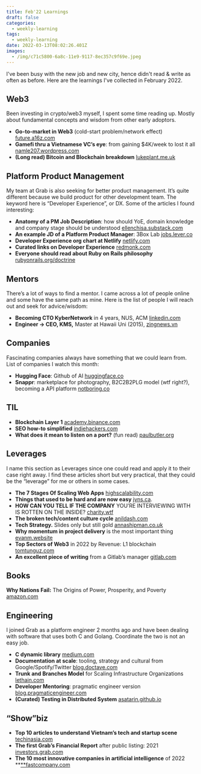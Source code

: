 ```yaml
---
title: Feb'22 Learnings
draft: false
categories:
  - weekly-learning
tags:
  - weekly-learning
date: 2022-03-13T08:02:26.401Z
images:
  - /img/c71c5800-6a8c-11e9-9117-8ec357c9f69e.jpeg
---
```

I've been busy with the new job and new city, hence didn't read & write as often as before. Here are the learnings I've collected in February 2022.

## Web3

Been investing in crypto/web3 myself, I spent some time reading up. Mostly about fundamental concepts and wisdom from other early adoptors.

* **Go-to-market in Web3** (cold-start problem/network effect) [future.a16z.com](https://future.a16z.com/go-to-market-in-web3/)
* **Gamefi thru a Vietnamese VC’s eye**: from gaining $4K/week to lost it all [namle207.wordpress.com](https://namle207.wordpress.com/2022/02/11/a-long-recapped-my-first-year-diving-into-gamefi-as-an-everyday-player-and-individual-investor/)
* **(Long read) Bitcoin and Blockchain breakdown** [lukeplant.me.uk](https://lukeplant.me.uk/blog/posts/the-technological-case-against-bitcoin-and-blockchain/)

## Platform Product Management

My team at Grab is also seeking for better product management. It’s quite different because we build product for other development team. The keyword here is “Developer Experience”, or DX. Some of the articles I found interesting:

* **Anatomy of a PM Job Description**: how should YoE, domain knowledge and company stage should be understood [ellenchisa.substack.com](https://ellenchisa.substack.com/p/anatomy-of-a-pm-job-description?s=r)
* **An example JD of a Platform Product Manager**: 3Box Lab [jobs.lever.co](https://jobs.lever.co/3box/68e3cf44-5ee8-4b2a-b872-bca815bf5caf?lever-origin=applied&lever-source%5B%5D=Key%20Values)
* **Developer Experience org chart at Netlify** [netlify.com](https://www.netlify.com/blog/2021/01/06/developer-experience-at-netlify/)
* **Curated links on Developer Experience** [redmonk.com](https://redmonk.com/jgovernor/2022/02/21/what-is-developer-experience-a-roundup-of-links-and-goodness/)
* **Everyone should read about Ruby on Rails philosophy** [rubyonrails.org/doctrine](https://rubyonrails.org/doctrine)

## Mentors

There’s a lot of ways to find a mentor. I came across a lot of people online and some have the same path as mine. Here is the list of people I will reach out and seek for advice/wisdom:

* **Becoming CTO KyberNetwork** in 4 years, NUS, ACM [linkedin.com](https://www.linkedin.com/in/xuan-manh-le-910343113/)
* **Engineer → CEO, KMS,** Master at Hawaii Uni (2015), [zingnews.vn](https://zingnews.vn/tong-giam-doc-kms-technology-thanh-cong-phai-do-bang-gia-tri-tao-ra-post907051.html)

## Companies

Fascinating companies always have something that we could learn from. List of companies I watch this month:

* **Hugging Face**: Github of AI [huggingface.co](https://huggingface.co/)
* **Snappr**: marketplace for photography, B2C2B2PLG model (wtf right?), becoming a API platform [notboring.co](https://www.notboring.co/p/snappr-building-api-first-last?token=eyJ1c2VyX2lkIjo4MzU1MDM2LCJwb3N0X2lkIjo0ODUwMDMzNCwiXyI6IklZZVVCIiwiaWF0IjoxNjQ0NTAzOTIxLCJleHAiOjE2NDQ1MDc1MjEsImlzcyI6InB1Yi0xMDAyNSIsInN1YiI6InBvc3QtcmVhY3Rpb24ifQ.Z4LOmo5_AyhrO1SUkB1S5cLZKuhIYyeX2nK4NXaFg6w&s=r)

## TIL

* **Blockchain Layer 1** [academy.binance.com](https://academy.binance.com/en/articles/what-is-layer-1-in-blockchain)
* **SEO how-to simplified** [indiehackers.com](https://www.indiehackers.com/post/seo-checklist-for-1-person-teams-5503e9b5fc)
* **What does it mean to listen on a port?** (fun read) [paulbutler.org](https://paulbutler.org/2022/what-does-it-mean-to-listen-on-a-port/)

## Leverages

I name this section as Leverages since one could read and apply it to their case right away. I find these articles short but very practical, that they could be the “leverage” for me or others in some cases.

* **The 7 Stages Of Scaling Web Apps** [highscalability.com](http://highscalability.com/7-stages-scaling-web-apps)
* **Things that used to be hard and are now easy** [jvns.ca](https://jvns.ca/blog/2022/02/20/things-that-used-to-be-hard-and-are-now-easy/).
* **HOW CAN YOU TELL IF THE COMPANY** YOU’RE INTERVIEWING WITH IS ROTTEN ON THE INSIDE? [charity.wtf](https://charity.wtf/2022/01/29/how-can-you-tell-if-the-company-youre-interviewing-with-is-rotten-on-the-inside/)
* **The broken tech/content culture cycle** [anildash.com](https://anildash.com/2022/02/09/the-stupid-tech-content-culture-cycle/?utm_campaign=Level%20Up&utm_medium=email&utm_source=Revue%20newsletter)
* **Tech Strategy.** Slides only but still gold [annashipman.co.uk](https://www.annashipman.co.uk/jfdi/good-bad-tech-strategy.html?utm_campaign=Level%20Up&utm_medium=email&utm_source=Revue%20newsletter)
* **Why momentum in project delivery** is the most important thing [evanm.website](https://evanm.website/2022/02/momentum/)
* **Top Sectors of Web3** in 2022 by Revenue: L1 blockchain [tomtunguz.com](https://tomtunguz.com/where-is-there-value-in-crypto-today/)
* **An excellent piece of writing** from a Gitlab’s manager [gitlab.com](https://gitlab.com/gitlab-com/gl-infra/scalability/-/issues/1603)

## Books

**Why Nations Fail:** The Origins of Power, Prosperity, and Poverty [amazon.com](https://www.amazon.com/Why-Nations-Fail-Origins-Prosperity/dp/0307719227)

## Engineering

I joined Grab as a platform engineer 2 months ago and have been dealing with software that uses both C and Golang. Coordinate the two is not an easy job.

* **C dynamic library** [medium.com](https://medium.com/@bdov_/https-medium-com-bdov-c-dynamic-libraries-what-why-and-how-66cf777019a7)
* **Documentation at scale**: tooling, strategy and cultural from Google/Spotify/Twitter [blog.doctave.com](https://blog.doctave.com/2021/09/07/how-google-twitter-and-spotify-build-culture-of-documentation.html?utm_campaign=Grokking%20Newsletter&utm_medium=email&utm_source=Revue%20newsletter)
* **Trunk and Branches Model** for Scaling Infrastructure Organizations [lethain.com](https://lethain.com/trunk-and-branches/)
* **Developer Mentoring**: pragmatic engineer version [blog.pragmaticengineer.com](https://blog.pragmaticengineer.com/developers-mentoring-other-developers/)
* **(Curated) Testing in Distributed System** [asatarin.github.io](https://asatarin.github.io/testing-distributed-systems/?utm_source=programmingdigest&utm_medium=email&utm_campaign=459)

## “Show”biz

* **Top 10 articles to understand Vietnam’s tech and startup scene** [techinasia.com](https://www.techinasia.com/top-10-articles-understand-vietnam-tech-startup-scene)
* **The first Grab’s Financial Report** after public listing: 2021 [investors.grab.com](https://investors.grab.com/news-releases/news-release-details/grab-reports-fourth-quarter-and-full-year-2021-results)
* **The 10 most innovative companies in artificial intelligence** of 2022 **[**fastcompany.com](https://www.fastcompany.com/90724347/most-innovative-companies-artificial-intelligence-2022)